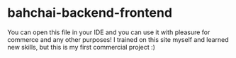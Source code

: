 # bahchai-backend-frontend

You can open this file in your IDE and you can use it with pleasure for commerce and any other purposes!
I trained on this site myself and learned new skills, but this is my first commercial project :)
